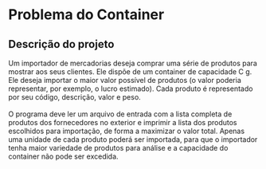 # Problema do Container

## Descrição do projeto

Um importador de mercadorias deseja comprar uma série de produtos para mostrar aos seus clientes. Ele dispõe de um container de capacidade C g. Ele deseja importar o maior valor possível de produtos (o valor poderia representar, por exemplo, o lucro estimado). Cada produto é representado por seu código, descrição, valor e peso.
<br><br>
O programa deve ler um arquivo de entrada com a lista completa de produtos dos fornecedores no exterior e imprimir a lista dos produtos escolhidos para importação, de forma a maximizar o valor total. Apenas uma unidade de cada produto poderá ser importada, para que o importador tenha maior variedade de produtos para análise e a capacidade do container não pode ser excedida. 
